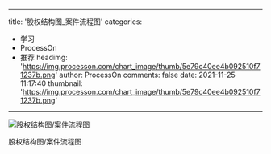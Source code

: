 
---
title: '股权结构图_案件流程图'
categories: 
 - 学习
 - ProcessOn
 - 推荐
headimg: 'https://img.processon.com/chart_image/thumb/5e79c40ee4b092510f71237b.png'
author: ProcessOn
comments: false
date: 2021-11-25 11:17:40
thumbnail: 'https://img.processon.com/chart_image/thumb/5e79c40ee4b092510f71237b.png'
---

<div>   
<img class="thumb" alt="股权结构图/案件流程图" src="https://img.processon.com/chart_image/thumb/5e79c40ee4b092510f71237b.png" referrerpolicy="no-referrer">
<p>股权结构图/案件流程图</p>  
</div>
            